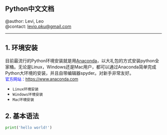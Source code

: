## Python中文文档
@author: Levi, Leo <br/>
@contact: levio.pku@gmail.com

---
## 1. 环境安装
目前最流行的Python环境安装就是用[Anaconda](https://www.anaconda.com)，以大礼包的方式安装python全家桶。无论是Linux，Windows还是Mac用户，都可以通过Anaconda简单完成Python大环境的安装，并且自带编辑器spyder。对新手非常友好。<br>
<font size=2 color=blue>官方网站：https://www.anaconda.com </font><br>
* `Linux环境安装`
* `Windows环境安装`
* `Mac环境安装`

## 2. 基本语法
```python
print('hello world!')
```
